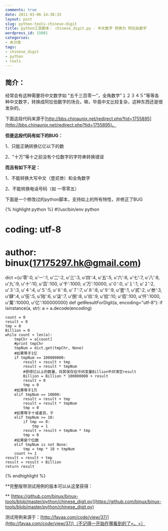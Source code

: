 ```yaml
---
comments: true
date: 2011-03-06 14:38:33
layout: post
slug: python-tools-chinese-digit
title: python工具脚本： chinese_digit.py - 中文数字 转换为 阿拉伯数字
wordpress_id: 15001
categories:
- 未分类
tags:
- chinese_digit
- python
- tools
---
```


## 简介：




经常会有这种需要将中文数字如 "五千三百零一"，全角数字"１２３４５"等等各种中文数字，转换成阿拉伯数字的场合。嘛，毕竟中文比较复杂，这种东西还是很发杂的。




下面这段代码来源于[http://bbs.chinaunix.net/redirect.php?tid=1755895](http://bbs.chinaunix.net/redirect.php?tid=1755895)。





**但是这段代码有如下的BUG：**




1、只能正确转换亿亿以下的数




2、"十万"等十之前没有个位数字的字符串转换错误




**而且有如下不足：**




1、不能转换大写中文（壹贰叁）和全角数字




2、不能转换电话号码（如 一零零五）




下面是一个修改过的python脚本，支持如上的所有特性，并修正了BUG





{% highlight python %}
#!/usr/bin/env python
# coding: utf-8
# author: binux(17175297.hk@gmail.com)

dict ={u'零':0, u'一':1, u'二':2, u'三':3, u'四':4, u'五':5, u'六':6, u'七':7, u'八':8, u'九':9, u'十':10, u'百':100, u'千':1000, u'万':10000,
       u'０':0, u'１':1, u'２':2, u'３':3, u'４':4, u'５':5, u'６':6, u'７':7, u'８':8, u'９':9,
                u'壹':1, u'贰':2, u'叁':3, u'肆':4, u'伍':5, u'陆':6, u'柒':7, u'捌':8, u'玖':9, u'拾':10, u'佰':100, u'仟':1000, u'萬':10000,
       u'亿':100000000}
def getResultForDigit(a, encoding="utf-8"):
    if isinstance(a, str):
        a = a.decode(encoding)

    count = 0
    result = 0
    tmp = 0
    Billion = 0
    while count < len(a):
        tmpChr = a[count]
        #print tmpChr
        tmpNum = dict.get(tmpChr, None)
        #如果等于1亿
        if tmpNum == 100000000:
            result = result + tmp
            result = result * tmpNum
            #获得亿以上的数量，将其保存在中间变量Billion中并清空result
            Billion = Billion * 100000000 + result
            result = 0
            tmp = 0
        #如果等于1万
        elif tmpNum == 10000:
            result = result + tmp
            result = result * tmpNum
            tmp = 0
        #如果等于十或者百，千
        elif tmpNum >= 10:
            if tmp == 0:
                tmp = 1
            result = result + tmpNum * tmp
            tmp = 0
        #如果是个位数
        elif tmpNum is not None:
            tmp = tmp * 10 + tmpNum
        count += 1
    result = result + tmp
    result = result + Billion
    return result
{% endhighlight %}


**完整版带测试用例的版本可以从这里获得：




** [https://github.com/binux/binux-tools/blob/master/python/chinese_digit.py](https://github.com/binux/binux-tools/blob/master/python/chinese_digit.py)




测试用例来源于：[http://fayaa.com/code/view/37/](http://fayaa.com/code/view/37/)（不记得一开始在哪看到的了=。=）



